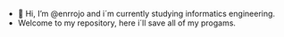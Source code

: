 - 👋 Hi, I’m @enrrojo and i´m currently studying informatics engineering.
- Welcome to my repository, here i´ll save all of my progams.
